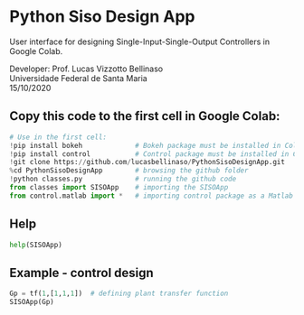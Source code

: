 # Python Siso Design App

User interface for designing Single-Input-Single-Output Controllers in Google Colab.

Developer: Prof. Lucas Vizzotto Bellinaso
<br>Universidade Federal de Santa Maria
<br>15/10/2020

## Copy this code to the first cell in Google Colab:

``` python
# Use in the first cell:
!pip install bokeh             # Bokeh package must be installed in Colab server
!pip install control           # Control package must be installed in Colab server
!git clone https://github.com/lucasbellinaso/PythonSisoDesignApp.git
%cd PythonSisoDesignApp        # browsing the github folder
!python classes.py             # running the github code
from classes import SISOApp    # importing the SISOApp
from control.matlab import *   # importing control package as a Matlab environment
```


## Help

``` python
help(SISOApp)
```

## Example - control design

``` python
Gp = tf(1,[1,1,1])  # defining plant transfer function
SISOApp(Gp)
```
